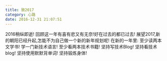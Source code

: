```yaml
---
title: 致2017
category: 心路
date: 2016-12-31 21:07:51
---
```

2016稍纵即逝!
回顾这一年有喜有悲又有无奈!好在过去的都已过去!
展望2017,新的朝阳已经升起,怎能不为自己做一个新的新年规划呢!
在新的一年里:
至少读两本文学书!
学一门新技术语言!
至少看两本技术书籍!
坚持写技术Blog!
坚持看技术blog!
坚持使用默默背单词!
坚持锻炼身体!